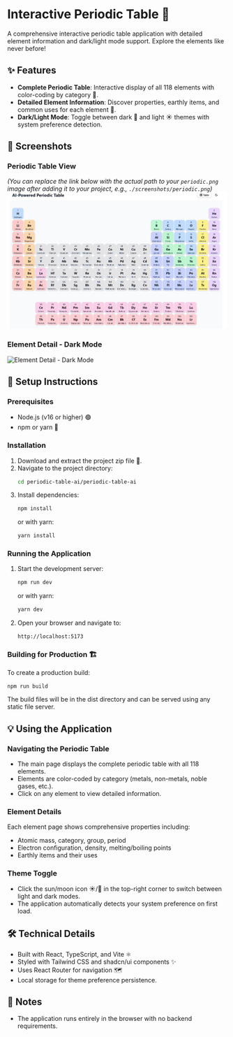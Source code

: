 # Interactive Periodic Table 🧪

A comprehensive interactive periodic table application with detailed element information and dark/light mode support. Explore the elements like never before!

## ✨ Features

-   **Complete Periodic Table**: Interactive display of all 118 elements with color-coding by category 🎨.
-   **Detailed Element Information**: Discover properties, earthly items, and common uses for each element 📖.
-   **Dark/Light Mode**: Toggle between dark 🌙 and light ☀️ themes with system preference detection.

## 📸 Screenshots

### Periodic Table View
*(You can replace the link below with the actual path to your `periodic.png` image after adding it to your project, e.g., `./screenshots/periodic.png`)*
![Periodic Table View](periodic.png)

### Element Detail - Dark Mode
![Element Detail - Dark Mode](https://app.devin.ai/attachments/ccfb3cfa-bb3a-4371-8b26-07d57464e351/localhost_5173_195538.png)

## 🚀 Setup Instructions

### Prerequisites

-   Node.js (v16 or higher) 🟢
-   npm or yarn 🧶

### Installation

1.  Download and extract the project zip file 📁.
2.  Navigate to the project directory:
    ```bash
    cd periodic-table-ai/periodic-table-ai
    ```
3.  Install dependencies:
    ```bash
    npm install
    ```
    or with yarn:
    ```bash
    yarn install
    ```

### Running the Application

1.  Start the development server:
    ```bash
    npm run dev
    ```
    or with yarn:
    ```bash
    yarn dev
    ```
2.  Open your browser and navigate to:
    ```
    http://localhost:5173
    ```

### Building for Production 🏗️

To create a production build:

```bash
npm run build
```


The build files will be in the dist directory and can be served using any static file server.

## 💡 Using the Application

### Navigating the Periodic Table
- The main page displays the complete periodic table with all 118 elements.
- Elements are color-coded by category (metals, non-metals, noble gases, etc.).
- Click on any element to view detailed information.

### Element Details
Each element page shows comprehensive properties including:
- Atomic mass, category, group, period
- Electron configuration, density, melting/boiling points
- Earthly items and their uses

### Theme Toggle
- Click the sun/moon icon ☀️/🌙 in the top-right corner to switch between light and dark modes.
- The application automatically detects your system preference on first load.

## 🛠️ Technical Details
- Built with React, TypeScript, and Vite ⚛️
- Styled with Tailwind CSS and shadcn/ui components ✨
- Uses React Router for navigation 🗺️
- Local storage for theme preference persistence.

## 📝 Notes
- The application runs entirely in the browser with no backend requirements.
